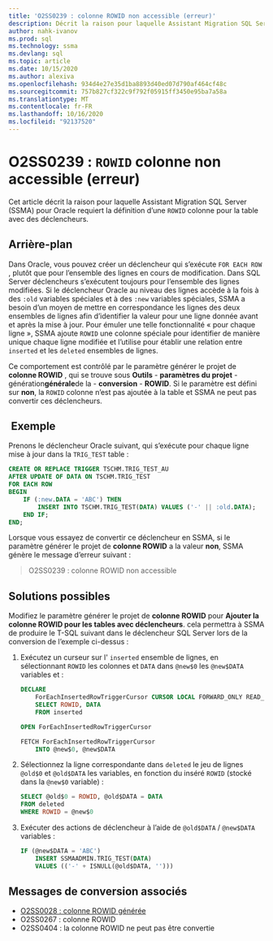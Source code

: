 ```yaml
---
title: 'O2SS0239 : colonne ROWID non accessible (erreur)'
description: Décrit la raison pour laquelle Assistant Migration SQL Server (SSMA) pour Oracle requiert la définition d’une colonne ROWID.
author: nahk-ivanov
ms.prod: sql
ms.technology: ssma
ms.devlang: sql
ms.topic: article
ms.date: 10/15/2020
ms.author: alexiva
ms.openlocfilehash: 934d4e27e35d1ba8893d40ed07d790af464cf48c
ms.sourcegitcommit: 757b827cf322c9f792f05915ff3450e95ba7a58a
ms.translationtype: MT
ms.contentlocale: fr-FR
ms.lasthandoff: 10/16/2020
ms.locfileid: "92137520"
---
```

# <a name="o2ss0239-rowid-column-not-accessible-error"></a>O2SS0239 : `ROWID` colonne non accessible (erreur)

Cet article décrit la raison pour laquelle Assistant Migration SQL Server (SSMA) pour Oracle requiert la définition d’une `ROWID` colonne pour la table avec des déclencheurs.

## <a name="background"></a>Arrière-plan

Dans Oracle, vous pouvez créer un déclencheur qui s’exécute `FOR EACH ROW` , plutôt que pour l’ensemble des lignes en cours de modification. Dans SQL Server déclencheurs s’exécutent toujours pour l’ensemble des lignes modifiées. Si le déclencheur Oracle au niveau des lignes accède à la fois à des `:old` variables spéciales et à des `:new` variables spéciales, SSMA a besoin d’un moyen de mettre en correspondance les lignes des deux ensembles de lignes afin d’identifier la valeur pour une ligne donnée avant et après la mise à jour. Pour émuler une telle fonctionnalité « pour chaque ligne », SSMA ajoute `ROWID` une colonne spéciale pour identifier de manière unique chaque ligne modifiée et l’utilise pour établir une relation entre `inserted` et les `deleted` ensembles de lignes.

Ce comportement est contrôlé par le paramètre générer le projet de **colonne ROWID** , qui se trouve sous **Outils**  -  **paramètres du projet**  -  génération**générale**de la  -  **conversion**  -  **ROWID**. Si le paramètre est défini sur **non**, la `ROWID` colonne n’est pas ajoutée à la table et SSMA ne peut pas convertir ces déclencheurs.

## <a name="example"></a> Exemple

Prenons le déclencheur Oracle suivant, qui s’exécute pour chaque ligne mise à jour dans la `TRIG_TEST` table :

```sql
CREATE OR REPLACE TRIGGER TSCHM.TRIG_TEST_AU
AFTER UPDATE OF DATA ON TSCHM.TRIG_TEST
FOR EACH ROW
BEGIN
    IF (:new.DATA = 'ABC') THEN
        INSERT INTO TSCHM.TRIG_TEST(DATA) VALUES ('-' || :old.DATA);
    END IF;
END;
```

Lorsque vous essayez de convertir ce déclencheur en SSMA, si le paramètre générer le projet de **colonne ROWID** a la valeur **non**, SSMA génère le message d’erreur suivant :

> O2SS0239 : colonne ROWID non accessible

## <a name="possible-remedies"></a>Solutions possibles

Modifiez le paramètre générer le projet de **colonne ROWID** pour **Ajouter la colonne ROWID pour les tables avec déclencheurs**. cela permettra à SSMA de produire le T-SQL suivant dans le déclencheur SQL Server lors de la conversion de l’exemple ci-dessus :

1) Exécutez un curseur sur l' `inserted` ensemble de lignes, en sélectionnant `ROWID` les colonnes et `DATA` dans `@new$0` les `@new$DATA` variables et :

    ```sql
    DECLARE
        ForEachInsertedRowTriggerCursor CURSOR LOCAL FORWARD_ONLY READ_ONLY FOR
        SELECT ROWID, DATA
        FROM inserted

    OPEN ForEachInsertedRowTriggerCursor

    FETCH ForEachInsertedRowTriggerCursor
        INTO @new$0, @new$DATA
    ```

2) Sélectionnez la ligne correspondante dans `deleted` le jeu de lignes `@old$0` et `@old$DATA` les variables, en fonction du inséré `ROWID` (stocké dans la `@new$0` variable) :

    ```sql
    SELECT @old$0 = ROWID, @old$DATA = DATA
    FROM deleted
    WHERE ROWID = @new$0
    ```

3) Exécuter des actions de déclencheur à l’aide de `@old$DATA` / `@new$DATA` variables :

    ```sql
    IF (@new$DATA = 'ABC')
        INSERT SSMAADMIN.TRIG_TEST(DATA)
        VALUES (('-' + ISNULL(@old$DATA, '')))
    ```

## <a name="related-conversion-messages"></a>Messages de conversion associés

* [O2SS0028 : colonne ROWID générée](o2ss0028.md)
* O2SS0267 : colonne ROWID
* O2SS0404 : la colonne ROWID ne peut pas être convertie
